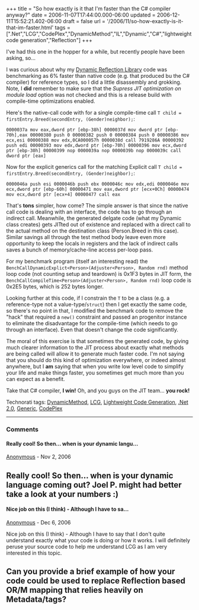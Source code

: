 +++
title = "So how exactly is it that I'm faster than the C# compiler anyway?"
date = 2006-11-07T17:44:00.000-06:00
updated = 2006-12-11T15:52:21.402-06:00
draft = false
url = '/2006/11/so-how-exactly-is-it-that-im-faster.html'
tags = [".Net","LCG","CodePlex","DynamicMethod","IL","Dynamic","C#","lightweight code generation","Reflection"]
+++

I've had this one in the hopper for a while, but recently people have been asking, so...

I was curious about why my [Dynamic Reflection Library](http://www.codeplex.com/Dynamic "Dynamic Reflection Library home on CodePlex") code was benchmarking as 6% faster than native code (e.g. that produced bu the C# compiler) for reference types, so I did a little disassembly and grokking. Note, I **did** remember to make sure that the _Supress JIT optimization on module load_ option was not checked and this is a release build with compile-time optimizations enabled.

Here's the native-call code with for a single compile-time call `T child = firstEntry.Breed(secondEntry, (Gender)neighbor);`:

```
0000037a mov eax,dword ptr [ebp-38h] 0000037d mov dword ptr [ebp-70h],eax 00000380 push 0 00000382 push 0 00000384 push 0 00000386 mov ecx,esi 00000388 mov edx,0CA000057h 0000038d call 7919286A 00000392 push edi 00000393 mov edx,dword ptr [ebp-70h] 00000396 mov ecx,dword ptr [ebp-30h] 00000399 nop 0000039a nop 0000039b nop 0000039c call dword ptr [eax]
```

Now for the explicit generics call for the matching Explicit call `T child = firstEntry.Breed(secondEntry, (Gender)neighbor);`:

```
0000046a push esi 0000046b push ebx 0000046c mov edx,edi 0000046e mov ecx,dword ptr [ebp-60h] 00000471 mov eax,dword ptr [ecx+0Ch] 00000474 mov ecx,dword ptr [ecx+4] 00000477 call eax
```

That's **tons** simpler, how come? The simple answer is that since the native call code is dealing with an interface, the code has to go through an indirect call. Meanwhile, the generated delgate code (what my Dynamic class creates) gets JITted out of existence and replaced with a direct call to the actual method on the destination class (Person.Breed in this case). Similar savings all through the test method body leave even more opportunity to keep the locals in registers and the lack of indirect calls saves a bunch of memory/cache-line access per-loop pass.

For my benchmark program (itself an interesting read) the `BenchCallDynamicExplict<Person>(Adjuster<Person>, Random rnd)` method loop code (not counting setup and teardown) is 0x1F3 bytes in JIT form, the `BenchCallCompileTime<Person>(Adjuster<Person>, Random rnd)` loop code is 0x2E5 bytes, which is 252 bytes longer.

Looking further at this code, if I constrain the `T` to be a class (e.g. a reference-type not a value-type/`struct`) then I get exactly the same code, so there's no point in that, I modified the benchmark code to remove the "hack" that required a `new()` constraint and passed an progenitor instance to eliminate the disadvantage for the compile-time (which needs to go through an interface). Even that doesn't change the code significantly.

The moral of this exercise is that sometimes the generated code, by giving much clearer information to the JIT process about exactly what methods are being called will allow it to generate much faster code. I'm not saying that you should do this kind of optimization everywhere, or indeed almost anywhere, but I **am** saying that when you write low level code to simplify your life and make things faster, you sometimes get much more than you can expect as a benefit.

Take that C# compiler, **I win!** Oh, and you guys on the JIT team... **you rock!**

Technorati tags: [DynamicMethod](http://technorati.com/tags/DynamicMethod), [LCG](http://technorati.com/tags/LCG), [Lightweight Code Generation](http://technorati.com/tags/Lightweight%20Code%20Generation), [.Net 2.0](http://technorati.com/tags/.Net%202.0), [Generic](http://technorati.com/tags/Generic), [CodePlex](http://technorati.com/tags/CodePlex)

---

### Comments

#### Really cool! So then... when is your dynamic langu…

[Anonymous](mailto:noreply@blogger.com) - <time datetime="2006-11-07T20:53:00.000-06:00">Nov 2, 2006</time>

Really cool! So then... when is your dynamic language coming out? Joel P. might had better take a look at your numbers :)
---

#### Nice job on this (I think) - Although I have to sa…


[Anonymous](mailto:noreply@blogger.com) - <time datetime="2006-12-02T19:56:00.000-06:00">Dec 6, 2006</time>

Nice job on this (I think) - Although I have to say that I don't quite understand exactly what your code is doing or how it works. I will definitely peruse your source code to help me understand LCG as I am very interested in this topic.  
  
Can you provide a brief example of how your code could be used to replace Reflection based OR/M mapping that relies heavily on Metadata/tags?
---
